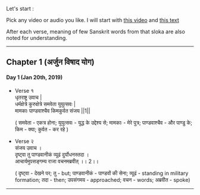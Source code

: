 Let's start : 

Pick any video or audio you like. I will start with [this video](https://www.youtube.com/watch?v=_aAhTJT9DKw) and [this text](https://www.holy-bhagavad-gita.org/chapter/1/verse/1)

After each verse, meaning of few Sanskrit words from that sloka are also noted for understanding. 


---  
## Chapter 1 (अर्जुन विषाद योग)

#### Day 1 (Jan 20th, 2019)
- Verse १   
धृतराष्ट्र उवाच |  
धर्मक्षेत्रे कुरुक्षेत्रे समवेता युयुत्सवः |  
मामकाः पाण्डवाश्चैव किमकुर्वत संजय ||1||

  ( समवेता - एकत्र होना; युयुत्सवः - युद्ध के उद्देश्य से; मामकाः - मेरे पुत्र; पाण्डवाश्चैव - और पाण्डु के; किम - क्या; कुर्वत - कर रहे )  

- Verse २  
संजय उवाच ।  
दृष्ट्वा तु पाण्डवानीकं व्यूढं दुर्योधनस्तदा ।  
आचार्यमुपसङ्गम्य राजा वचनमब्रवीत् ।। 2।।  

  ( दृष्ट्वा - देखने पर; तु - but; पाण्डवानीकं - पाण्डवों की सेना; व्यूढं - standing in military formation; तदा - then; उपसंगमय - approached; वचन - words; अब्रवीत - spoke)
  
--- 
